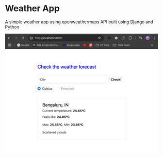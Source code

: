 # Weather App

A simple weather app using openweathermaps API built using Django and Python

![](public/weather.png)
